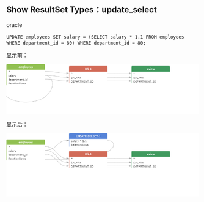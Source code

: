 ## Show ResultSet Types：update_select

oracle
```
UPDATE employees SET salary = (SELECT salary * 1.1 FROM employees WHERE department_id = 80) WHERE department_id = 80; 
```
显示前：

![png](../images/rt_update_select_01.png)

显示后：

![png](../images/rt_update_select_02.png)